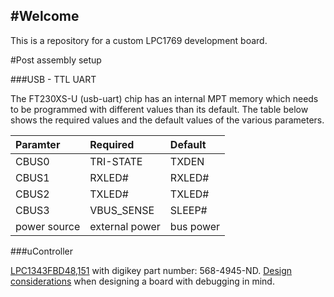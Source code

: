 #Welcome
---

This is a repository for a custom LPC1769 development board.

#Post assembly setup

###USB - TTL UART

The FT230XS-U (usb-uart) chip has an internal MPT memory which needs to be programmed with different values than its default. The table below shows the required values and the default values of the various parameters. 

| Paramter | Required  | Default |
|:---------|:----------|:--------|
| CBUS0  | TRI-STATE | TXDEN |
| CBUS1  | RXLED# | RXLED# |
| CBUS2  | TXLED# | TXLED# |
| CBUS3  | VBUS_SENSE | SLEEP# |
| power source | external power | bus power |

###uController

[LPC1343FBD48,151](http://www.digikey.ca/product-detail/en/nxp-semiconductors/LPC1343FBD48,151/568-4945-ND/2180456) with digikey part number: 568-4945-ND. [Design considerations](https://community.nxp.com/message/630601) when designing a board with debugging in mind.
